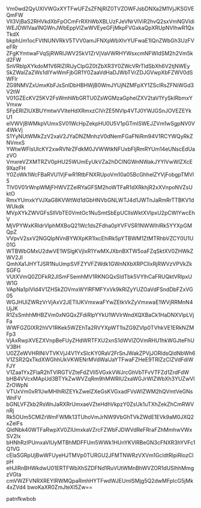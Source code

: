 Vm0wd2QyUXlVWGxXYTFwUFZsZFNjRlZ0TVZOWFJsbDNXa2M1VjJKSGVEQmFW
Vll3VjBaS2RHVkdXbFpOCmFrRXhWbXBLUzFJeVNrVlViR2hvQ2sxVmNGVldi
WEJDWlVaa1NGWnJWbEppVlZwWVEyeGFjMkpFVGxkaQpXRUpNVlhwR1QxTkdX
bkphUm1ocFVtNUNVRkV5TVV0amJFNXpWbXhrYUFwaE1IQnZWbGh3UzFVeFRr
ZFgKYmtwaFVqSjRWRlJWV25kV1ZrVjVaVWRHYWsxcmNFWldSM2h2Vm5kd2FW
SnVRblpXYkdoM1V6RlZlRlJyClpGZ0tZbXR3Y0ZWcVRrTldSbXh6V2tjNWEy
SkZWalZaZWs1dlYwWmFjbGR1Y0ZaaVdHaDJWbTVrZDJGVwpXbFZWV0dSWFlr
ZG9NMVZxUmxKbFJsSnlDbHBHWjB0WmJYUjNZMFpXY1ZSclRsZFNiWGd3V2tW
V01GZEcKV25KV2FsWmhWbGRTU0ZsWGMzaGphelZXV2taV1YySklRbmxYVmxw
SFpERlZlUXBUYmtwVVlteHdXRmxzClVrZE5NVlp4VTJ0YWJGSnJOVEZEYkU1
elVWVjBWMkpVUmxSV01WcHpZekpHU0U5V1pGTmlSWEJZVm1wSgpNV0V4WkVj
S1YyNUtWMkZzV2xaV2JYaDNZMnhzV0dNemFGaFNiRm94V1RCYWQyRkZNVmxS
YWtwWFlsUlcKY2xwRVNrZFdkM0JVWWtkNFUxbFljRmRYUm14eUNscEdUazVO
VmxreVZXMTRZV0pHU25WUmEyUkVZa2hDClNGWnNWakJYYlVwWlZXcE9XazFH
Y0ZoWk1WcFBaRVU1VjFwR1RtbFNXRUpoVm10a05BcGhhelZYVjFobgpTMVl5
TlV0V01rWnpWMjFHWVZZelRYaGFSM2hoWTFaR1dXRkhjR2xXVnpoNVZsUktO
RmxYUmxkYVJXaG8KVWtWd1dGbHNVbGNLWTJ4d1JWTnJaRmRrTTBKV1dWUkdk
MVpXYkZWVGFsSllVbTE0VmtOc1NuSmtSbEpUCllsWktXVlpxU2pCWlYwcEhV
MjVPYWxKRldrVlphMXBoQ21Wc1dsZFdha0pYVFVSR1NWWlhlRk5YYXpGMQpZ
VVpvV2sxV2NGQlpNVnBYWXpKR1IxcEhiRk5pYTBWM1ZtMTRhbVZCY0U1U01G
WTBWbGMxU2dwVE1WSlgKVjIxR1YwMXJXbnBXTW5oaFZqSktXV0ZHWkZWV2JI
QmhXa1JHYTJSR1NuUmpSVFZYVFZWdk1GWnNXbXRPClIxRjRWVzVPVkZkSGFG
VUtXVmQ0ZDFkR2JISmFSemhMV1RKNGQxSldTbk5VYlhCaFRUQktVRlpxUW1G
VApNa1pIVld4V1ZHSkZOVmxWYlRFMFYxVk9kRlZyYUZOaVdFSndDbFZxVG05
WGJHUlZWRzVrVjAxV2JETlUKVmxwaFYwZEtkVkZyVmxwaE1WVjRRMnN4UjJK
R1ZsSmhhMHBZVm0xNGQxZFdiRlpYYkU1WVlrWndXQXBaCk1HaDNXVlpLVjFa
WWFGZGlXR2hVV1RKek5WZEhTa2RVYXpWT1lsZG9ZVlp0TVhkVE1ERkNZMFp3
VjAxRwpXVEZXVnpBeFUyZHdWRTFXU2xnS1dWVlZOVmRHU1hkWGJteFhUV3BH
U0ZZeWVHRlNiVTVKVjJ4V1YxSlcKY0RaV2FrSnJWakZPVjJORldsQldNbWh6
V1ZSR2QxTkdXWGhhUkVKWENrMVdWalJaYTFwaFZHeE9TRlZzClZVdFdiWFJY
V1Zaa1YxZFlaR2hTVlRGTVZteFdZVll5VGxkVWJrcGhVbTFvVTFZd1ZrdFdW
bHB4VVcxMApUd3BTYkZwWVZqRm9hMWRIU2xaWGJrWlZWbXh3YUZwVlZrOWpN
VTUxVm0xR1UwMHlhRlZEYkZwelZXeGsKVGxadFVsWlZWM2hQVmtVeGNsWnFV
bGNLVFZkb2RsWnJaRXRrUmxaeVZteHdhVkpzY0ZsUk1uTXhZekZhCmRWVnRj
Rk5OUm5CMlZrWmFWMk13TUhoVmJrNW9VbGhTVkZWdE1EVk9aM0JXQ2xZelFs
QldNbk40WTFaRwpXV0ZIUmxkaVZrcFZWbFJDWVdReFRraFZhMmhwVWxSV2Ix
bHNhRzlPUmxaVlUyMTBhMDFFUm5WWk1HUnYKVlRBeGN3cFNXR3hYVFc1Q1VG
cElaSGRpUjBwWFUyeHJTMVp0TURGU2JFMTNWRzVXVm1GcldtRlpiRlozClpH
eHJlRnBHWkdwU01ERTFWbXhSZDFNd1RuVUtWMnBhWVZOR1dUSlhhMmgzVGta
cmVWZFVNRXREYlRWMQpaRmhHYTFwdWJEUmlSMjg5Q2dwMFpIcG5jMk4xZVd4
bwoKaXR0ZmJteXl5Zw==

patnfkwbob
